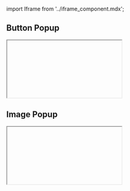 import Iframe from '../iframe_component.mdx';

## Button Popup

<Iframe id='components-popup--button-popup' > </Iframe>

## Image Popup

<Iframe id='components-popup--image-popup' > </Iframe>
